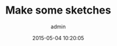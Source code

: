 ---
layout: post
title:  Make some sketches
date:   2015-05-04 10:20:05
categories:
  - Logo Design
  - Tricks and Tips
tags:
  - design
  - photography
author: admin
images:
  - images/@stock/blog-3.jpg
excerpt:
  Qui eaque voluptatem sunt dicta vel aut. aut aut molestiae distinctio. laborum iure molestiae aut aut incidunt aliquid qui ea nemo consequatur animi delectus perspiciatis quas. porro consequatur rerum quis commodi et ipsum error quia aspernatur. nisi incidunt dolores tenetur ut mollitia quia ipsam aut. sit ut eius ut quae mollitia dolorum praesentium labore deleniti similique alias tempora quod. a ratione velit ut repudiandae dolor eaque dignissimos nobis
---